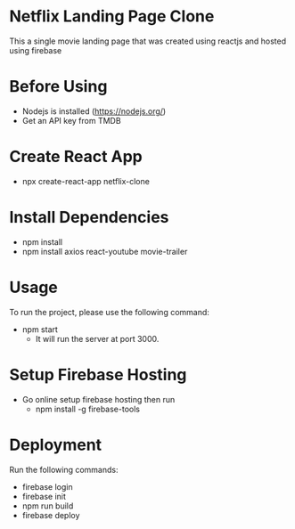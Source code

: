 # Netflix Landing Page Clone
This a single movie landing page that was created using reactjs and hosted using firebase

# Before Using
* Nodejs is installed (https://nodejs.org/)
* Get an API key from TMDB

# Create React App
* npx create-react-app netflix-clone

# Install Dependencies
* npm install 
* npm install axios react-youtube movie-trailer

# Usage
To run the project, please use the following command:
* npm start
  * It will run the server at port 3000.

# Setup Firebase Hosting
* Go online setup firebase hosting then run
    * npm install -g firebase-tools

# Deployment
Run the following commands:
* firebase login
* firebase init
* npm run build
* firebase deploy
 







